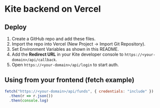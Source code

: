# Kite backend on Vercel

## Deploy
1. Create a GitHub repo and add these files.
2. Import the repo into Vercel (New Project → Import Git Repository).
3. Set Environment Variables as shown in this README.
4. Add the **Redirect URL** in your Kite developer console to `https://<your-domain>/api/callback`.
5. Open `https://<your-domain>/api/login` to start auth.

## Using from your frontend (fetch example)
```js
fetch("https://<your-domain>/api/funds", { credentials: "include" })
  .then(r => r.json())
  .then(console.log)
